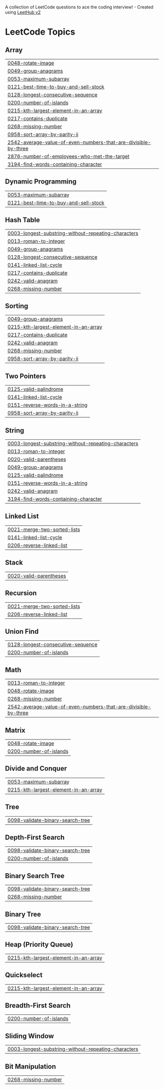 A collection of LeetCode questions to ace the coding interview! - Created using [LeetHub v2](https://github.com/arunbhardwaj/LeetHub-2.0)
<!---LeetCode Topics Start-->
# LeetCode Topics
## Array
|  |
| ------- |
| [0048-rotate-image](https://github.com/abhishekdk62/LEETCODE_ABHISHEK/tree/master/0048-rotate-image) |
| [0049-group-anagrams](https://github.com/abhishekdk62/LEETCODE_ABHISHEK/tree/master/0049-group-anagrams) |
| [0053-maximum-subarray](https://github.com/abhishekdk62/LEETCODE_ABHISHEK/tree/master/0053-maximum-subarray) |
| [0121-best-time-to-buy-and-sell-stock](https://github.com/abhishekdk62/LEETCODE_ABHISHEK/tree/master/0121-best-time-to-buy-and-sell-stock) |
| [0128-longest-consecutive-sequence](https://github.com/abhishekdk62/LEETCODE_ABHISHEK/tree/master/0128-longest-consecutive-sequence) |
| [0200-number-of-islands](https://github.com/abhishekdk62/LEETCODE_ABHISHEK/tree/master/0200-number-of-islands) |
| [0215-kth-largest-element-in-an-array](https://github.com/abhishekdk62/LEETCODE_ABHISHEK/tree/master/0215-kth-largest-element-in-an-array) |
| [0217-contains-duplicate](https://github.com/abhishekdk62/LEETCODE_ABHISHEK/tree/master/0217-contains-duplicate) |
| [0268-missing-number](https://github.com/abhishekdk62/LEETCODE_ABHISHEK/tree/master/0268-missing-number) |
| [0958-sort-array-by-parity-ii](https://github.com/abhishekdk62/LEETCODE_ABHISHEK/tree/master/0958-sort-array-by-parity-ii) |
| [2542-average-value-of-even-numbers-that-are-divisible-by-three](https://github.com/abhishekdk62/LEETCODE_ABHISHEK/tree/master/2542-average-value-of-even-numbers-that-are-divisible-by-three) |
| [2876-number-of-employees-who-met-the-target](https://github.com/abhishekdk62/LEETCODE_ABHISHEK/tree/master/2876-number-of-employees-who-met-the-target) |
| [3194-find-words-containing-character](https://github.com/abhishekdk62/LEETCODE_ABHISHEK/tree/master/3194-find-words-containing-character) |
## Dynamic Programming
|  |
| ------- |
| [0053-maximum-subarray](https://github.com/abhishekdk62/LEETCODE_ABHISHEK/tree/master/0053-maximum-subarray) |
| [0121-best-time-to-buy-and-sell-stock](https://github.com/abhishekdk62/LEETCODE_ABHISHEK/tree/master/0121-best-time-to-buy-and-sell-stock) |
## Hash Table
|  |
| ------- |
| [0003-longest-substring-without-repeating-characters](https://github.com/abhishekdk62/LEETCODE_ABHISHEK/tree/master/0003-longest-substring-without-repeating-characters) |
| [0013-roman-to-integer](https://github.com/abhishekdk62/LEETCODE_ABHISHEK/tree/master/0013-roman-to-integer) |
| [0049-group-anagrams](https://github.com/abhishekdk62/LEETCODE_ABHISHEK/tree/master/0049-group-anagrams) |
| [0128-longest-consecutive-sequence](https://github.com/abhishekdk62/LEETCODE_ABHISHEK/tree/master/0128-longest-consecutive-sequence) |
| [0141-linked-list-cycle](https://github.com/abhishekdk62/LEETCODE_ABHISHEK/tree/master/0141-linked-list-cycle) |
| [0217-contains-duplicate](https://github.com/abhishekdk62/LEETCODE_ABHISHEK/tree/master/0217-contains-duplicate) |
| [0242-valid-anagram](https://github.com/abhishekdk62/LEETCODE_ABHISHEK/tree/master/0242-valid-anagram) |
| [0268-missing-number](https://github.com/abhishekdk62/LEETCODE_ABHISHEK/tree/master/0268-missing-number) |
## Sorting
|  |
| ------- |
| [0049-group-anagrams](https://github.com/abhishekdk62/LEETCODE_ABHISHEK/tree/master/0049-group-anagrams) |
| [0215-kth-largest-element-in-an-array](https://github.com/abhishekdk62/LEETCODE_ABHISHEK/tree/master/0215-kth-largest-element-in-an-array) |
| [0217-contains-duplicate](https://github.com/abhishekdk62/LEETCODE_ABHISHEK/tree/master/0217-contains-duplicate) |
| [0242-valid-anagram](https://github.com/abhishekdk62/LEETCODE_ABHISHEK/tree/master/0242-valid-anagram) |
| [0268-missing-number](https://github.com/abhishekdk62/LEETCODE_ABHISHEK/tree/master/0268-missing-number) |
| [0958-sort-array-by-parity-ii](https://github.com/abhishekdk62/LEETCODE_ABHISHEK/tree/master/0958-sort-array-by-parity-ii) |
## Two Pointers
|  |
| ------- |
| [0125-valid-palindrome](https://github.com/abhishekdk62/LEETCODE_ABHISHEK/tree/master/0125-valid-palindrome) |
| [0141-linked-list-cycle](https://github.com/abhishekdk62/LEETCODE_ABHISHEK/tree/master/0141-linked-list-cycle) |
| [0151-reverse-words-in-a-string](https://github.com/abhishekdk62/LEETCODE_ABHISHEK/tree/master/0151-reverse-words-in-a-string) |
| [0958-sort-array-by-parity-ii](https://github.com/abhishekdk62/LEETCODE_ABHISHEK/tree/master/0958-sort-array-by-parity-ii) |
## String
|  |
| ------- |
| [0003-longest-substring-without-repeating-characters](https://github.com/abhishekdk62/LEETCODE_ABHISHEK/tree/master/0003-longest-substring-without-repeating-characters) |
| [0013-roman-to-integer](https://github.com/abhishekdk62/LEETCODE_ABHISHEK/tree/master/0013-roman-to-integer) |
| [0020-valid-parentheses](https://github.com/abhishekdk62/LEETCODE_ABHISHEK/tree/master/0020-valid-parentheses) |
| [0049-group-anagrams](https://github.com/abhishekdk62/LEETCODE_ABHISHEK/tree/master/0049-group-anagrams) |
| [0125-valid-palindrome](https://github.com/abhishekdk62/LEETCODE_ABHISHEK/tree/master/0125-valid-palindrome) |
| [0151-reverse-words-in-a-string](https://github.com/abhishekdk62/LEETCODE_ABHISHEK/tree/master/0151-reverse-words-in-a-string) |
| [0242-valid-anagram](https://github.com/abhishekdk62/LEETCODE_ABHISHEK/tree/master/0242-valid-anagram) |
| [3194-find-words-containing-character](https://github.com/abhishekdk62/LEETCODE_ABHISHEK/tree/master/3194-find-words-containing-character) |
## Linked List
|  |
| ------- |
| [0021-merge-two-sorted-lists](https://github.com/abhishekdk62/LEETCODE_ABHISHEK/tree/master/0021-merge-two-sorted-lists) |
| [0141-linked-list-cycle](https://github.com/abhishekdk62/LEETCODE_ABHISHEK/tree/master/0141-linked-list-cycle) |
| [0206-reverse-linked-list](https://github.com/abhishekdk62/LEETCODE_ABHISHEK/tree/master/0206-reverse-linked-list) |
## Stack
|  |
| ------- |
| [0020-valid-parentheses](https://github.com/abhishekdk62/LEETCODE_ABHISHEK/tree/master/0020-valid-parentheses) |
## Recursion
|  |
| ------- |
| [0021-merge-two-sorted-lists](https://github.com/abhishekdk62/LEETCODE_ABHISHEK/tree/master/0021-merge-two-sorted-lists) |
| [0206-reverse-linked-list](https://github.com/abhishekdk62/LEETCODE_ABHISHEK/tree/master/0206-reverse-linked-list) |
## Union Find
|  |
| ------- |
| [0128-longest-consecutive-sequence](https://github.com/abhishekdk62/LEETCODE_ABHISHEK/tree/master/0128-longest-consecutive-sequence) |
| [0200-number-of-islands](https://github.com/abhishekdk62/LEETCODE_ABHISHEK/tree/master/0200-number-of-islands) |
## Math
|  |
| ------- |
| [0013-roman-to-integer](https://github.com/abhishekdk62/LEETCODE_ABHISHEK/tree/master/0013-roman-to-integer) |
| [0048-rotate-image](https://github.com/abhishekdk62/LEETCODE_ABHISHEK/tree/master/0048-rotate-image) |
| [0268-missing-number](https://github.com/abhishekdk62/LEETCODE_ABHISHEK/tree/master/0268-missing-number) |
| [2542-average-value-of-even-numbers-that-are-divisible-by-three](https://github.com/abhishekdk62/LEETCODE_ABHISHEK/tree/master/2542-average-value-of-even-numbers-that-are-divisible-by-three) |
## Matrix
|  |
| ------- |
| [0048-rotate-image](https://github.com/abhishekdk62/LEETCODE_ABHISHEK/tree/master/0048-rotate-image) |
| [0200-number-of-islands](https://github.com/abhishekdk62/LEETCODE_ABHISHEK/tree/master/0200-number-of-islands) |
## Divide and Conquer
|  |
| ------- |
| [0053-maximum-subarray](https://github.com/abhishekdk62/LEETCODE_ABHISHEK/tree/master/0053-maximum-subarray) |
| [0215-kth-largest-element-in-an-array](https://github.com/abhishekdk62/LEETCODE_ABHISHEK/tree/master/0215-kth-largest-element-in-an-array) |
## Tree
|  |
| ------- |
| [0098-validate-binary-search-tree](https://github.com/abhishekdk62/LEETCODE_ABHISHEK/tree/master/0098-validate-binary-search-tree) |
## Depth-First Search
|  |
| ------- |
| [0098-validate-binary-search-tree](https://github.com/abhishekdk62/LEETCODE_ABHISHEK/tree/master/0098-validate-binary-search-tree) |
| [0200-number-of-islands](https://github.com/abhishekdk62/LEETCODE_ABHISHEK/tree/master/0200-number-of-islands) |
## Binary Search Tree
|  |
| ------- |
| [0098-validate-binary-search-tree](https://github.com/abhishekdk62/LEETCODE_ABHISHEK/tree/master/0098-validate-binary-search-tree) |
| [0268-missing-number](https://github.com/abhishekdk62/LEETCODE_ABHISHEK/tree/master/0268-missing-number) |
## Binary Tree
|  |
| ------- |
| [0098-validate-binary-search-tree](https://github.com/abhishekdk62/LEETCODE_ABHISHEK/tree/master/0098-validate-binary-search-tree) |
## Heap (Priority Queue)
|  |
| ------- |
| [0215-kth-largest-element-in-an-array](https://github.com/abhishekdk62/LEETCODE_ABHISHEK/tree/master/0215-kth-largest-element-in-an-array) |
## Quickselect
|  |
| ------- |
| [0215-kth-largest-element-in-an-array](https://github.com/abhishekdk62/LEETCODE_ABHISHEK/tree/master/0215-kth-largest-element-in-an-array) |
## Breadth-First Search
|  |
| ------- |
| [0200-number-of-islands](https://github.com/abhishekdk62/LEETCODE_ABHISHEK/tree/master/0200-number-of-islands) |
## Sliding Window
|  |
| ------- |
| [0003-longest-substring-without-repeating-characters](https://github.com/abhishekdk62/LEETCODE_ABHISHEK/tree/master/0003-longest-substring-without-repeating-characters) |
## Bit Manipulation
|  |
| ------- |
| [0268-missing-number](https://github.com/abhishekdk62/LEETCODE_ABHISHEK/tree/master/0268-missing-number) |
<!---LeetCode Topics End-->